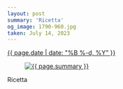 ```yaml
---
layout: post
summary: 'Ricetta'
og_image: 1790-960.jpg
taken: July 14, 2023
---
```


<div class="post">
 <time>
  <a href="/1790">
   {{ page.date | date: "%B %-d, %Y" }}
  </a>
 </time>
 <a href="/1790">
  <figure data-taken="7/14/2023">
   <img alt="{{ page.summary }}" sizes="(min-width: 700px) 50vw, calc(100vw - 2rem)" src="{{ site.assets_url }}/1790-480.jpg" srcset="{{ site.assets_url }}/1790-240.jpg 240w, {{ site.assets_url }}/1790-480.jpg 480w, {{ site.assets_url }}/1790-720.jpg 720w, {{ site.assets_url }}/1790-960.jpg 960w"/>
  </figure>
 </a>
 <span>
  Ricetta
 </span>
</div>
